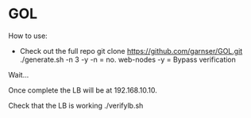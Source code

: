 # GOL

How to use:
- Check out the full repo
git clone https://github.com/garnser/GOL.git
./generate.sh -n 3 -y
	      -n = no. web-nodes
	      -y = Bypass verification

Wait...

Once complete the LB will be at 192.168.10.10.

Check that the LB is working ./verifylb.sh


